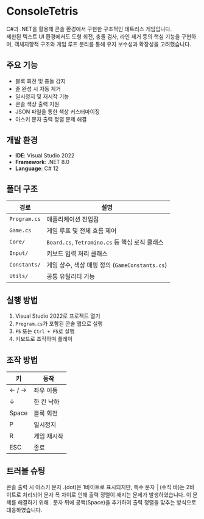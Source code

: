 ﻿# ConsoleTetris
C#과 .NET을 활용해 콘솔 환경에서 구현한 구조적인 테트리스 게임입니다.  
제한된 텍스트 UI 환경에서도 도형 회전, 충돌 검사, 라인 제거 등의 핵심 기능을 구현하며, 객체지향적 구조와 게임 루프 분리를 통해 유지 보수성과 확장성을 고려했습니다.  

## 주요 기능
- 블록 회전 및 충돌 감지
- 줄 완성 시 자동 제거
- 일시정지 및 재시작 기능
- 콘솔 색상 출력 지원
- JSON 파일을 통한 색상 커스터마이징
- 아스키 문자 출력 정렬 문제 해결

## 개발 환경
- **IDE**: Visual Studio 2022  
- **Framework**: .NET 8.0  
- **Language**: C# 12  

## 폴더 구조
| 경로 | 설명 |
|------|------|
| `Program.cs` | 애플리케이션 진입점 |
| `Game.cs` | 게임 루프 및 전체 흐름 제어 |
| `Core/` | `Board.cs`, `Tetromino.cs` 등 핵심 로직 클래스 |
| `Input/` | 키보드 입력 처리 클래스 |
| `Constants/` | 게임 상수, 색상 매핑 정의 (`GameConstants.cs`) |
| `Utils/` | 공통 유틸리티 기능 |

## 실행 방법
1. Visual Studio 2022로 프로젝트 열기
2. `Program.cs`가 포함된 콘솔 앱으로 실행
3. `F5` 또는 `Ctrl + F5`로 실행
4. 키보드로 조작하며 플레이

## 조작 방법
| 키          | 동작            |
|-------------|-----------------|
| ← / →       | 좌우 이동        |
| ↓           | 한 칸 낙하       |
| Space       | 블록 회전        |
| P           | 일시정지         |
| R           | 게임 재시작      |
| ESC         | 종료             |

## 트러블 슈팅
콘솔 출력 시 아스키 문자 .(dot)은 1바이트로 표시되지만, 특수 문자 │(수직 바)는 2바이트로 처리되어 문자 폭 차이로 인해 출력 정렬이 깨지는 문제가 발생하였습니다.
이 문제를 해결하기 위해 . 문자 뒤에 공백(Space)을 추가하여 출력 정렬을 맞추는 방식으로 대응하였습니다.
